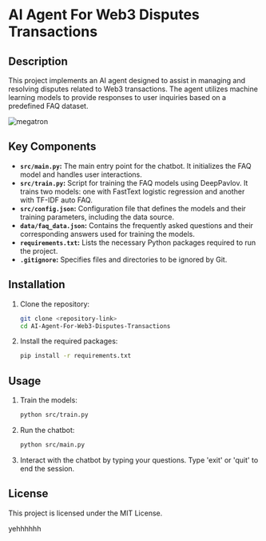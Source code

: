 # AI Agent For Web3 Disputes Transactions

## Description
This project implements an AI agent designed to assist in managing and resolving disputes related to Web3 transactions. The agent utilizes machine learning models to provide responses to user inquiries based on a predefined FAQ dataset.


![megatron](https://github.com/user-attachments/assets/082d8c47-702f-49fe-8d69-1e16b0fec9af)

## Key Components
- **`src/main.py`:** The main entry point for the chatbot. It initializes the FAQ model and handles user interactions.
- **`src/train.py`:** Script for training the FAQ models using DeepPavlov. It trains two models: one with FastText logistic regression and another with TF-IDF auto FAQ.
- **`src/config.json`:** Configuration file that defines the models and their training parameters, including the data source.
- **`data/faq_data.json`:** Contains the frequently asked questions and their corresponding answers used for training the models.
- **`requirements.txt`:** Lists the necessary Python packages required to run the project.
- **`.gitignore`:** Specifies files and directories to be ignored by Git.

## Installation
1. Clone the repository:
   ```bash
   git clone <repository-link>
   cd AI-Agent-For-Web3-Disputes-Transactions
   ```

2. Install the required packages:
   ```bash
   pip install -r requirements.txt
   ```

## Usage
1. Train the models:
   ```bash
   python src/train.py
   ```

2. Run the chatbot:
   ```bash
   python src/main.py
   ```

3. Interact with the chatbot by typing your questions. Type 'exit' or 'quit' to end the session.

## License
This project is licensed under the MIT License.

yehhhhhh
